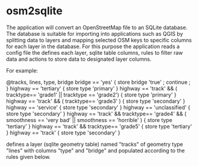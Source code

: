 # osm2sqlite

The application will convert an OpenStreetMap file to an SQLite database. 
The database is suitable for importing into applications such as QGIS by splitting data to layers and mapping 
selected OSM keys to specific columns for each layer in the database. For this purpose the application reads a config file the defines each layer, sqlite table columns,  rules to filter raw data and actions to store data to designated layer columns.

For example:

@tracks, lines, type, bridge
bridge == 'yes' { store bridge 'true' ; continue ; }
highway == 'tertiary' { store type 'primary' }
highway == 'track'  && ( tracktype== 'grade1' || tracktype == 'grade2') { store type 'primary' }
highway == 'track' && ( tracktype== 'grade3' ) { store type 'secondary' }
highway == 'service' { store type 'secondary' }
highway == 'unclassified' { store type 'secondary' }
highway == 'track' && tracktype== 'grade4'  && ( smoothness == 'very bad' || smoothness == 'horrible' ) { store type 'tertiary' }
highway == 'track' && tracktype== 'grade5' { store type 'tertiary' }
highway == 'track' { store type 'secondary' }

defines a layer (sqlite geometry table) named "tracks" of geometry type "lines" with columns "type" and "bridge" and populated according to the rules given below.


